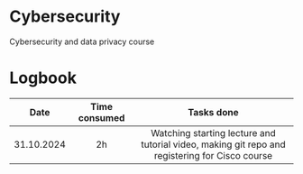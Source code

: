 # Cybersecurity
Cybersecurity and data privacy course

# Logbook
| Date  | Time consumed | Tasks done |
| :---: | :---: | :---: |
| 31.10.2024  | 2h  | Watching starting lecture and tutorial video, making git repo and registering for Cisco course |
